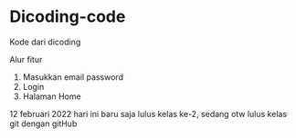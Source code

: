 # Dicoding-code
Kode dari dicoding


Alur fitur
1. Masukkan email password
2. Login
3. Halaman Home

12 februari 2022
hari ini baru saja lulus kelas ke-2, sedang otw lulus kelas git dengan gitHub
